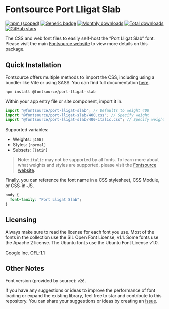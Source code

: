 # Fontsource Port Lligat Slab

[![npm (scoped)](https://img.shields.io/npm/v/@fontsource/port-lligat-slab?color=brightgreen)](https://www.npmjs.com/package/@fontsource/port-lligat-slab) [![Generic badge](https://img.shields.io/badge/fontsource-passing-brightgreen)](https://github.com/fontsource/fontsource) [![Monthly downloads](https://badgen.net/npm/dm/@fontsource/port-lligat-slab)](https://github.com/fontsource/fontsource) [![Total downloads](https://badgen.net/npm/dt/@fontsource/port-lligat-slab)](https://github.com/fontsource/fontsource) [![GitHub stars](https://img.shields.io/github/stars/fontsource/fontsource.svg?style=social&label=Star)](https://github.com/fontsource/fontsource/stargazers)

The CSS and web font files to easily self-host the “Port Lligat Slab” font. Please visit the main [Fontsource website](https://fontsource.org/fonts/port-lligat-slab) to view more details on this package.

## Quick Installation

Fontsource offers multiple methods to import the CSS, including using a bundler like Vite or using SASS. You can find full documentation [here](https://fontsource.org/docs/getting-started/introduction).

```javascript
npm install @fontsource/port-lligat-slab
```

Within your app entry file or site component, import it in.

```javascript
import "@fontsource/port-lligat-slab"; // Defaults to weight 400
import "@fontsource/port-lligat-slab/400.css"; // Specify weight
import "@fontsource/port-lligat-slab/400-italic.css"; // Specify weight and style
```

Supported variables:
- Weights: `[400]`
- Styles: `[normal]`
- Subsets: `[latin]`

> Note: `italic` may not be supported by all fonts. To learn more about what weights and styles are supported, please visit the [Fontsource website](https://fontsource.org/fonts/port-lligat-slab).

Finally, you can reference the font name in a CSS stylesheet, CSS Module, or CSS-in-JS.

```css
body {
  font-family: "Port Lligat Slab";
}
```

## Licensing
Always make sure to read the license for each font you use. Most of the fonts in the collection use the SIL Open Font License, v1.1. Some fonts use the Apache 2 license. The Ubuntu fonts use the Ubuntu Font License v1.0.

Google Inc.
[OFL-1.1](http://scripts.sil.org/OFL)

## Other Notes
Font version (provided by source): `v26`.

If you have any suggestions or ideas to improve the performance of font loading or expand the existing library, feel free to star and contribute to this repository. You can share your suggestions or ideas by creating an [issue](https://github.com/fontsource/fontsource/issues).
